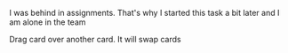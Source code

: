 I was  behind in assignments. That's why I started this task a bit later and I am alone in the team

 Drag card  over  another  card. It will swap cards